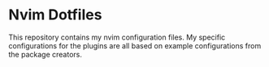 # Nvim Dotfiles

This repository contains my nvim configuration files.
My specific configurations for the plugins are all based on example configurations from the package creators.
